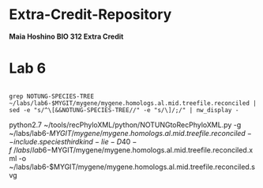 # Extra-Credit-Repository
**Maia Hoshino BIO 312 Extra Credit**
# Lab 6

``` java -jar ~/tools/Notung-3.0-beta/Notung-3.0-beta.jar -s ~/labs/lab5-$MYGIT/species.tre -g ~/labs/lab6-$MYGIT/mygene/mygene.homologs.al.mid.treefile --reconcile --speciestag prefix --savepng --events --outputdir ~/labs/lab6-$MYGIT/mygene/ 
```

``` grep NOTUNG-SPECIES-TREE ~/labs/lab6-$MYGIT/mygene/mygene.homologs.al.mid.treefile.reconciled | sed -e "s/^\[&&NOTUNG-SPECIES-TREE//" -e "s/\]/;/" | nw_display - ```

python2.7 ~/tools/recPhyloXML/python/NOTUNGtoRecPhyloXML.py -g ~/labs/lab6-$MYGIT/mygene/mygene.homologs.al.mid.treefile.reconciled --include.species
thirdkind -Iie -D 40 -f ~/labs/lab6-$MYGIT/mygene/mygene.homologs.al.mid.treefile.reconciled.xml -o  ~/labs/lab6-$MYGIT/mygene/mygene.homologs.al.mid.treefile.reconciled.svg
